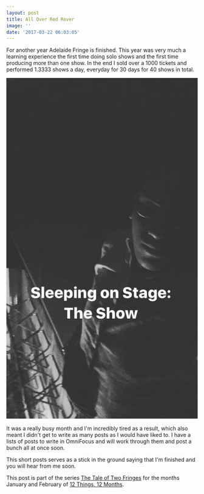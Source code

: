 ```yaml
---
layout: post
title: All Over Red Rover
image: ''
date: '2017-03-22 06:03:05'
---
```


For another year Adelaide Fringe is finished. This year was very much a learning experience the first time doing solo shows and the first time producing more than one show. In the end I sold over a 1000 tickets and performed 1.3333 shows a day, everyday for 30 days for 40 shows in total. 

![Sleeping on Stage](/content/images/2017/03/17390459_1901413023407343_620552035304762687_o-1.jpg)

It was a really busy month and I'm incredibly tired as a result, which also meant I didn't get to write as many posts as I would have liked to. I have a lists of posts to write in OmniFocus and will work through them and post a bunch all at once soon. 

This short posts serves as a stick in the ground saying that I'm finished and you will hear from me soon. 

This post is part of the series [The Tale of Two Fringes](https://blog.jden.me/the-tale-of-two-fringes/) for the months January and February of [12 Things, 12 Months](https://blog.jden.me/12-months-12-things/).